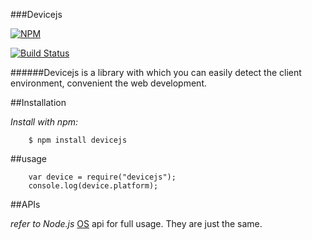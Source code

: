 ###Devicejs

[![NPM](https://nodei.co/npm/devicejs.png)](https://nodei.co/npm/devicejs/)

[![Build Status](https://travis-ci.org/ngot/devicejs.png?branch=master)](https://travis-ci.org/ngot/devicejs)



######Devicejs is a library with which you can easily detect the client environment, convenient the web development.

##Installation

*Install with npm:*
```
	$ npm install devicejs
```


##usage

```
	var device = require("devicejs");
	console.log(device.platform);
```

##APIs

*refer to Node.js* [OS](http://nodejs.org/api/os.html#os_os) api for full usage. They are just the
same.